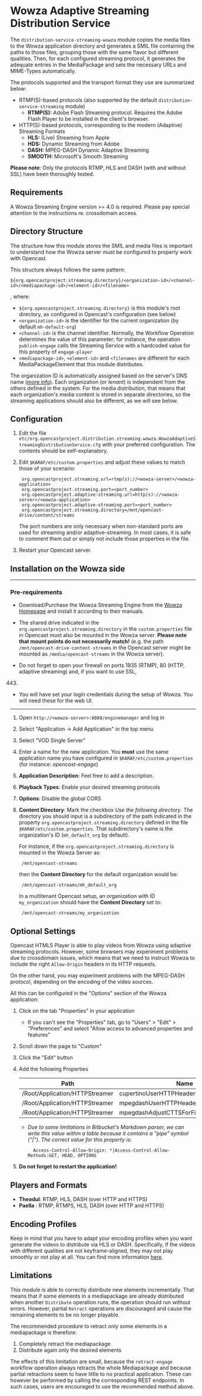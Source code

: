 # Wowza Adaptive Streaming Distribution Service

The `distribution-service-streaming-wowza` module copies the media files to the Wowza application directory
and generates a SMIL file containing the paths to those files, grouping those with the same flavor but different
qualities. Then, for each configured streaming protocol, it generates the adequate entries in the MediaPackage and sets
the necessary URLs and MIME-Types automatically.

The protocols supported and the transport format they use are summarized below:

* RTMP(S)-based protocols (also supported by the default `distribution-service-streaming` module)
    * **RTMP(S):** Adobe Flash Streaming protocol. Requires the Adobe Flash Player to be installed in the client's browser.
* HTTP(S)-based protocols, corresponding to the modern (Adaptive) Streaming Formats
    * **HLS:** (Live) Streaming from Apple
    * **HDS:** Dynamic Streaming from Adobe
    * **DASH:** MPEG-DASH Dynamic Adaptive Streaming
    * **SMOOTH:** Microsoft's Smooth Streaming

**Please note**: Only the protocols RTMP, HLS and DASH (with and without SSL) have been thoroughly tested.


## Requirements

A Wowza Streaming Engine version >= 4.0 is required. Please pay special attention to the instructions re.
crossdomain access.


## Directory Structure

The structure how this module stores the SMIL and media files is important to understand how the Wowza server must be
configured to properly work with Opencast.

This structure always follows the same pattern:

    ${org.opencastproject.streaming.directory}/<organization-id>/<channel-id>/<mediapackage-id>/<element-id>/<filename>

, where:

* `${org.opencastproject.streaming.directory}` is this module's root directory, as configured in Opencast's
  configuration (see below)
* `<organization-id>` is the identifier for the current organization (by default `mh-default-org`)
* `<channel-id>` is the channel identifier. Normally, the Workflow Operation determines the value of this parameter;
  for instance, the operation `publish-engage` calls the Streaming Service with a hardcoded value for this property
  of `engage-player`
* `<mediapackage-id>`, `<element-id>` and `<filename>` are different for each MediaPackageElement that this module
  distributes.

The organization ID is automatically assigned based on the server's DNS name
([more info](../configuration/multi.tenancy.md)). Each organization (or *tenant*) is
independent from the others defined in the system. For the media distribution, that means that each organization's
media content is stored in separate directories, so the streaming applications should also be different, as we will see
below.


## Configuration


1. Edit the file `etc/org.opencastproject.distribution.streaming.wowza.WowzaAdaptiveStreamingDistributionService.cfg`
with your preferred configuration. The contents should be self-explanatory.

2. Edit `$KARAF/etc/custom.properties` and adjust these values to match those of your scenario:

        org.opencastproject.streaming.url=rtmp(s)://<wowza-server>/<wowza-application>
        org.opencastproject.streaming.port=<port_number>
        org.opencastproject.adaptive-streaming.url=http(s)://<wowza-server>/<wowza-application>
        org.opencastproject.adaptive-streaming.port=<port_number>
        org.opencastproject.streaming.directory=/mnt/opencast-drive/content/streams

    The port numbers are only necessary when non-standard ports are used for streaming and/or adaptive-streaming. In
    most cases, it is safe to comment them out or simply not include those properties in the file.

3. Restart your Opencast server.


## Installation on the Wowza side

---

### Pre-requirements

* Download/Purchase the Wowza Streaming Engine from the [Wowza Homepage](https://www.wowza.com/) and install it
according to their manuals.

* The shared drive indicated in the `org.opencastproject.streaming.directory` in the `custom.properties` file in
Opencast must also be mounted in the Wowza server. **Please note that mount points do not necessarily match!** (e.g.
the path `/mnt/opencast-drive-content-streams` in the Opencast server might be mounted as `/media/opencast-streams` in
the Wowza server).

* Do not forget to open your firewall on ports 1935 (RTMP), 80 (HTTP, adaptive streaming) and, if you want to use SSL,
443.

* You will have set your login credentials during the setup of Wowza. You will need these for the web UI.

---

1. Open `http://<wowza-server>:8088/enginemanager` and log in

2. Select "Application -> Add Application" in the top menu

3. Select "VOD Single Server"

4. Enter a name for the new application. You **must** use the same application name you have configured
in `$KARAF/etc/custom.properties` (for instance: *opencast-engage*)

5. **Application Description**: Feel free to add a description.

6. **Playback Types**: Enable your desired streaming protocols

7. **Options**: Disable the global CORS

8. **Content Directory**: Mark the checkbox *Use the following directory*. The directory you should input is a
    subdirectory of the path indicated in the property `org.opencastproject.streaming.directory` defined in the file
    `$KARAF/etc/custom.properties`. That subdirectory's name is the organization's ID (`mh_default_org` by default).

    For instance, if the `org.opencastproject.streaming.directory` is mounted in the Wowza Server as:

        /mnt/opencast-streams

    then the **Content Directory** for the default organization would be:

        /mnt/opencast-streams/mh_default_org

    In a multitenant Opencast setup, an organization with ID `my_organization` should have the **Content Directory**
    set to:

        /mnt/opencast-streams/my_organization


## Optional Settings

Opencast HTML5 Player is able to play videos from Wowza using adaptive streaming protocols. However, some browsers may
experiment problems due to crossdomain issues, which means that we need to instruct Wowza to include the right
`Allow-Origin` headers in its HTTP requests.

On the other hand, you may experiment problems with the MPEG-DASH protocol, depending on the encoding of the video
sources.

All this can be configured in the "Options" section of the Wowza application:

1. Click on the tab "Properties" in your application
    * If you can't see the "Properties" tab, go to "Users" > "Edit" > "Preferences" and select "Allow access to advanced
      properties and features"
2. Scroll down the page to "Custom"
3. Click the "Edit" button
4. Add the following Properties

    |Path                           |Name                                     |Type    |Value |
    |-------------------------------|-----------------------------------------|--------|------|
    |/Root/Application/HTTPStreamer |cupertinoUserHTTPHeaders                 |String  | \*\* |
    |/Root/Application/HTTPStreamer |mpegdashUserHTTPHeaders                  |String  | \*\* |
    |/Root/Application/HTTPStreamer |mpegdashAdjustCTTSForFirstKeyFrameToZero |Boolean | true |

    * *Due to some limitations in Bitbucket's Markdown parser, we can write this value within a table because it
    contains a "pipe" symbol ("|"). The correct value for this property is:*

            Access-Control-Allow-Origin: *|Access-Control-Allow-Methods:GET, HEAD, OPTIONS

5. **Do not forget to restart the application!**


## Players and Formats

* **Theodul**: RTMP, HLS, DASH (over HTTP and HTTPS)
* **Paella** : RTMP, RTMPS, HLS, DASH (over HTTP and HTTPS)


## Encoding Profiles

Keep in mind that you have to adapt your encoding profiles when you want generate the videos to distribute via HLS or
DASH. Specifically, if the videos with different qualities are not keyframe-aligned, they may not play smoothly or not
play at all. You can find more information
[here](https://www.wowza.com/forums/content.php?546-How-to-do-adaptive-bitrate-streaming).


## Limitations

This module is able to correctly distribute new elements incrementally. That means that if some elements in a
mediapackage are already distributed when another `Distribute` operation runs, the operation should run without errors.
However, partial `Retract` operations are discouraged and cause the remaining elements to be no longer playable.

The recommended procedure to retract only some elements in a mediapackage is therefore:

1. Completely retract the mediapackage
2. Distribute again only the desired elements

The effects of this limitation are small, because the `retract-engage` workflow operation always retracts the whole
Mediapackage and because partial retractions seem to have little to no practical application. These can however be
performed by calling the corresponding REST endpoints. In such cases, users are encouraged to use the recommended
method above.
